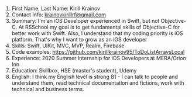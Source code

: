 1. First Name, Last Name: Kirill Krainov
2. Contact Info: krainovkirillrf@gmail.com
3. Summary: I'm an iOS Developer experienced in Swift, but not Objective-C. At RSSchool my goal is to get fundamental skills of Objective-C for better work with Swift. Also, I understand that my coding priority is iOS platform. That's why I want to grow as an iOS developer
4. Skills: Swift, UIKit, MVC, MVP, Realm, Firebase
5. Code examples: https://github.com/kirillkrainov95/ToDoListArraysLocal
6. Experience: 2020 Summer Internship for iOS Developers at MERA/Orion Inn
7. Education: Skillbox, HSE (master's student), Udemy 
8. English: I think my English level is strong B1 - I can talk to people and understand them, read technical documentation and fictions, work with technical and business terms.
